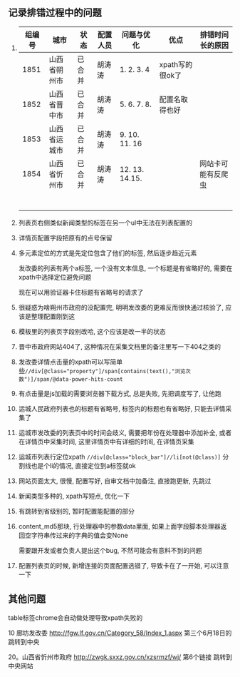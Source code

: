## 记录排错过程中的问题

1.  | 组编号 | 城市         | 状态   | 配置人员 | 问题与优化     | 优点            | 排错时间长的原因   |
    | ------ | ------------ | ------ | -------- | -------------- | --------------- | ------------------ |
    | 1851   | 山西省朔州市 | 已合并 | 胡涛涛   | 1. 2. 3. 4     | xpath写的很ok了 |                    |
    | 1852   | 山西省晋中市 | 已合并 | 胡涛涛   | 5. 6. 7. 8.    | 配置名取得也好  |                    |
    | 1853   | 山西省运城市 | 已合并 | 胡涛涛   | 9. 10. 11. 16  |                 |                    |
    | 1854   | 山西省忻州市 | 已合并 | 胡涛涛   | 12. 13. 14.15. |                 | 网站卡可能有反爬虫 |
    |        |              |        |          |                |                 |                    |
    |        |              |        |          |                |                 |                    |
    |        |              |        |          |                |                 |                    |
    |        |              |        |          |                |                 |                    |
    |        |              |        |          |                |                 |                    |
    |        |              |        |          |                |                 |                    |
    |        |              |        |          |                |                 |                    |

1.  列表页右侧类似新闻类型的标签在另一个ul中无法在列表配置的

2.  详情页配置字段把原有的点号保留

3.  多元素定位的方式是先定位包含了他们的标签, 然后逐步趋近元素

    发改委的列表有两个a标签, 一个没有文本信息, 一个标题是有省略好的, 需要在xpath中选择定位避免问题

    现在可以用验证器卡住标题有省略号的请求了

4.  很疑惑为啥朔州市政府的没配置完, 明明发改委的更难反而很快通过核验了, 应该是整理配置刚到这

5.  模板里的列表页字段别改哈, 这个应该是改一半的状态

6.  晋中市政府网站404了, 这种情况在采集文档里的备注里写一下404之类的

7.  发改委详情点击量的xpath可以写简单些`//div[@class="property"]/span[contains(text(),"浏览次数")]/span/@data-power-hits-count`

8.  有点击量是js加载的需要浏览器下载方式, 总是失败, 先把调度写了, 让他跑

9.  运城人民政府列表也的标题有省略号, 标签内的标题也有省略好, 只能去详情采集了

10.  运城市发改委的列表页中的时间会歧义, 需要把年份在处理器中添加补全, 或者在详情页中采集时间, 这里详情页中有详细的时间, 在详情页采集

11.  运城市列表行定位xpath `//div[@class="block_bar"]//li[not(@class)]` 分割线也是个li的情况, 直接定位到a标签就ok

12.  网站页面太大, 很慢, 配置写好, 自审文档中加备注, 直接跑更新, 先跳过

13.  新闻类型多种的, xpath写短点, 优化一下

14.  有跳转到省级别的, 暂时配置能配置的部分

15.  content_md5那块, 行处理器中的参数data里面, 如果上面字段脚本处理器返回空字符串传过来的字典的值会变None

     需要跟开发或者负责人提出这个bug, 不然可能会有意料不到的问题

16.  配置列表页的时候, 新增连接的页面配置选错了, 导致卡在了一开始, 可以注意一下



## 其他问题

table标签chrome会自动做处理导致xpath失败的



10  廊坊发改委 http://fgw.lf.gov.cn/Category_58/Index_1.aspx 第三个6月18日的跳转到中央

20。山西省忻州市政府  http://zwgk.sxxz.gov.cn/xzsrmzf/wj/   第6个链接 跳转到中央网站

